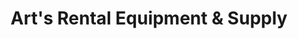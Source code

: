 ---
title: "Art's Rental Equipment & Supply"
url: /erlanger/arts-rental-equipment-and-supply/
shop: storage rental
---